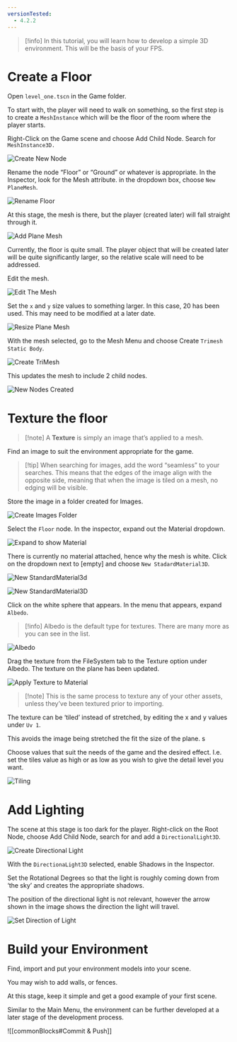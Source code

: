 ```yaml
---
versionTested:
  - 4.2.2
---
```


> [!info] In this tutorial, you will learn how to develop a simple 3D environment. This will be the basis of your FPS.
# Create a Floor

Open `level_one.tscn` in the Game folder.

To start with, the player will need to walk on something, so the first step is to create a `MeshInstance` which will be the floor of the room where the player starts.

Right-Click on the Game scene and choose Add Child Node. Search for `MeshInstance3D.`

![Create New Node](fpsEnvironment-CreateNewNode.png)

Rename the node “Floor” or “Ground” or whatever is appropriate. In the Inspector, look for the Mesh attribute. in the dropdown box, choose `New PlaneMesh`.

![Rename Floor](fpsEnvironment-FloorRename.png)


At this stage, the mesh is there, but the player (created later) will fall straight through it.

![Add Plane Mesh](fpsEnvironment-AddPlaneMesh.png)

Currently, the floor is quite small. The player object that will be created later will be quite significantly larger, so the relative scale will need to be addressed.

Edit the mesh.

![Edit The Mesh](fpsEnvironment-EditMesh.png)

Set the `x` and `y` size values to something larger. In this case, 20 has been used. This may need to be modified at a later date.

![Resize Plane Mesh](fpsEnvironment-ResizePlaneMesh.png)

With the mesh selected, go to the Mesh Menu and choose Create `Trimesh Static Body`.

![Create TriMesh](fpsEnvironment-CreateTriMesh.png)

This updates the mesh to include 2 child nodes.

![New Nodes Created](fpsEnvironment-TriMeshNewNodes.png)

 <include from="reusableContent.topic" element-id="commitPush"/>

# Texture the floor


> [!note] A **Texture** is simply an image that’s applied to a mesh.

Find an image to suit the environment appropriate for the game. 

> [!tip] When searching for images, add the word “seamless” to your searches. This means that the edges of the image align with the opposite side, meaning that when the image is tiled on a mesh, no edging will be visible.

Store the image in a folder created for Images.

![Create Images Folder](fpsEnvironment-CreateImagesFolder.png)

Select the `Floor` node. In the inspector, expand out the Material dropdown.

![Expand to show Material](fpsEnvironment-ExpandMaterial.png)

There is currently no material attached, hence why the mesh is white. Click on the dropdown next to [empty] and choose `New StadardMaterial3D`.

![New StandardMaterial3d](fpsEnvironment-NewStandardMaterial3D.png)

![New StandardMaterial3D](fpsEnvironment-NewStandardMaterial3D2.png)

Click on the white sphere that appears. In the menu that appears, expand `Albedo`. 


> [!info] Albedo is the default type for textures. There are many more as you can see in the list.


![Albedo](fpsEnvironment-MaterialAlbedo.png)

Drag the texture from the FileSystem tab to the Texture option under Albedo. The texture on the plane has been updated.

![Apply Texture to Material](fpsEnvironment-ApplyMaterial.gif)

> [!note] This is the same process to texture any of your other assets, unless they’ve been textured prior to importing.

The texture can be ‘tiled’ instead of stretched, by editing the x and y values under `Uv 1`. 

This avoids the image being stretched the fit the size of the plane. s

Choose values that suit the needs of the game and the desired effect. I.e. set the tiles value as high or as low as you wish to give the detail level you want.

![Tiling](fpsEnvironment-MaterialTiling.png)

# Add Lighting

The scene at this stage is too dark for the player. Right-click on the Root Node, choose Add Child Node, search for and add a `DirectionalLight3D`.

![Create Directional Light](fpsEnvironment-DirectionalLight.png)

With the `DirectionaLight3D` selected, enable Shadows in the Inspector.

Set the Rotational Degrees so that the light is roughly coming down from ‘the sky’ and creates the appropriate shadows.

The position of the directional light is not relevant, however the arrow shown in the image shows the direction the light will travel. 

![Set Direction of Light](fpsEnvironment-DirectionalLightDirection.png)

# Build your Environment

Find, import and put your environment models into your scene.

You may wish to add walls, or fences. 

At this stage, keep it simple and get a good example of your first scene. 

Similar to the Main Menu, the environment can be further developed at a later stage of the development process.

![[commonBlocks#Commit & Push]]